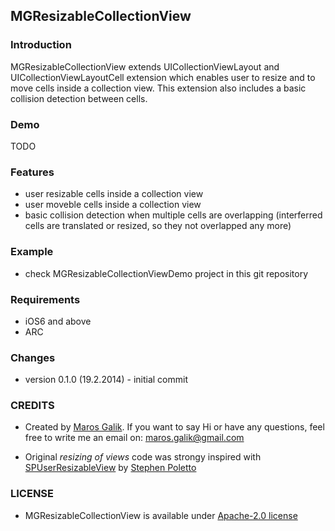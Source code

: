 ## MGResizableCollectionView

### Introduction

MGResizableCollectionView extends UICollectionViewLayout and UICollectionViewLayoutCell extension which enables user to resize and to move cells inside a collection view. This extension also includes a basic collision detection between cells.

### Demo
TODO

### Features
* user resizable cells inside a collection view
* user moveble cells inside a collection view
* basic collision detection when multiple cells are overlapping (interferred cells are translated or resized, so they not overlapped any more)

### Example
* check MGResizableCollectionViewDemo project in this git repository


### Requirements
* iOS6 and above
* ARC

### Changes
* version 0.1.0 (19.2.2014) - initial commit

### CREDITS
* Created by [Maros Galik](https://twitter.com/maroskog). If you want to say Hi or have any questions, feel free to write me an email on: maros.galik@gmail.com

* Original *resizing of views* code was strongy inspired with [SPUserResizableView](https://github.com/spoletto/SPUserResizableView) by [Stephen Poletto](http://stephenpoletto.com/)

### LICENSE
* MGResizableCollectionView is available under [Apache-2.0 license](http://www.apache.org/licenses/LICENSE-2.0)

